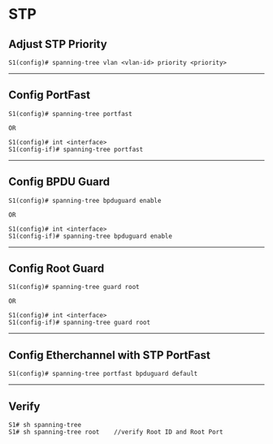 # STP

## Adjust STP Priority

```
S1(config)# spanning-tree vlan <vlan-id> priority <priority>
```

***

## Config PortFast

```
S1(config)# spanning-tree portfast

OR

S1(config)# int <interface>
S1(config-if)# spanning-tree portfast
```

***

## Config BPDU Guard

```
S1(config)# spanning-tree bpduguard enable

OR

S1(config)# int <interface>
S1(config-if)# spanning-tree bpduguard enable
```

***

## Config Root Guard

```
S1(config)# spanning-tree guard root

OR

S1(config)# int <interface>
S1(config-if)# spanning-tree guard root
```

***

## Config Etherchannel with STP PortFast

```
S1(config)# spanning-tree portfast bpduguard default
```

***

## Verify

```
S1# sh spanning-tree
S1# sh spanning-tree root    //verify Root ID and Root Port
```
